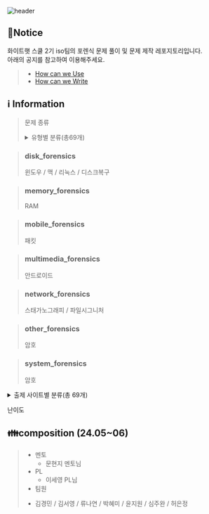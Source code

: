 ![header](https://capsule-render.vercel.app/api?type=venom&color=auto&desc=WHS%20School2_Iso%20team&text=Forensic%20GitHub%20&fontSize=35&height=250&fontColor=black)

## 📃Notice
화이트햇 스쿨 2기 iso팀의 포렌식 문제 풀이 및 문제 제작 레포지토리입니다.
<br>아래의 공지를 참고하여 이용해주세요.
> * [How can we Use](https://github.com/whs2iso/Forensic/discussions/1#discussion-6628249)
> * [How can we Write](https://github.com/whs2iso/Forensic/discussions/2#discussion-6628251)
  
## ℹ️ Information

> 문제 종류
> <details> <summary>유형별 분류(총69개)</summary>
  
> ### disk_forensics
> 윈도우 / 맥 / 리눅스 / 디스크복구

> ### memory_forensics
> RAM

> ### mobile_forensics
> 패킷

> ### multimedia_forensics
> 안드로이드

> ### network_forensics
> 스태가노그래피 / 파일시그니처

> ### other_forensics
> 암호

> ### system_forensics
> 암호ㅤ
ㅤ
</details>

<details>
<summary>출제 사이트별 분류(총 69개) </summary>

> ### Dreamhack
> 윈도우 / 맥 / 리눅스 / 디스크복구

> ### Suninatas
> 윈도우 / 맥 / 리눅스 / 디스크복구

> ### H4CKING GAME
> 윈도우 / 맥 / 리눅스 / 디스크복구

> ### SANS CTF
> 윈도우 / 맥 / 리눅스 / 디스크복구

> ### xcz
> 윈도우 / 맥 / 리눅스 / 디스크복구

> ### DFC - 2021
> RAM

> ### DFC - 2022
> 패킷

> ### DFC - 2023
> 안드로이드

> ### root me
> 스태가노그래피 / 파일시그니처

> ### DFRWS - 2021
> 암호

> ### 디지털 범인을 찾아라 - 2023
> 암호ㅤ

</details>

난이도

## 👪composition (24.05~06)
> * 멘토
>   - 문현지 멘토님
> * PL
>   - 이세영 PL님 
> * 팀원
>  - 김경민 / 김서영 / 류나연 / 박혜미 / 윤지원 / 심주완 / 허은정
